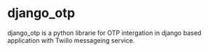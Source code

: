 # django_otp
django_otp is a python librarie for OTP intergation in django based application with Twillo messageing service.
